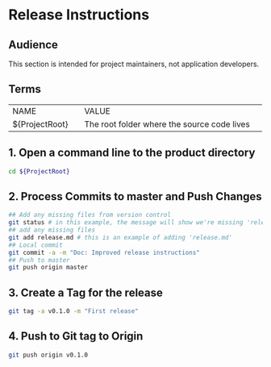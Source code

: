 # Release Instructions

## Audience

This section is intended for project maintainers, not application developers.

## Terms

<table>
  <tr>
    <td>NAME<td>
    <td>VALUE<td>
  </tr>
  <tr>
    <td>${ProjectRoot}<td>
    <td>The root folder where the source code lives<td>
  </tr>
</table>

## 1. Open a command line to the product directory

```zsh
cd ${ProjectRoot}
```

## 2. Process Commits to master and Push Changes

```zsh
## Add any missing files from version control
git status # in this example, the message will show we're missing 'release.md'
## add any missing files
git add release.md # this is an example of adding 'release.md'
## Local commit
git commit -a -m "Doc: Improved release instructions"
## Push to master
git push origin master
```

## 3. Create a Tag for the release

```zsh
git tag -a v0.1.0 -m "First release"
```

## 4. Push to Git tag to Origin

```zsh
git push origin v0.1.0
```
